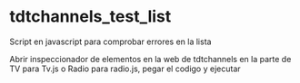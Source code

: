 # tdtchannels_test_list
Script en javascript para comprobar errores en la lista

Abrir inspeccionador de elementos en la web de tdtchannels en la parte de TV para Tv.js o Radio para radio.js, pegar el codigo y ejecutar
